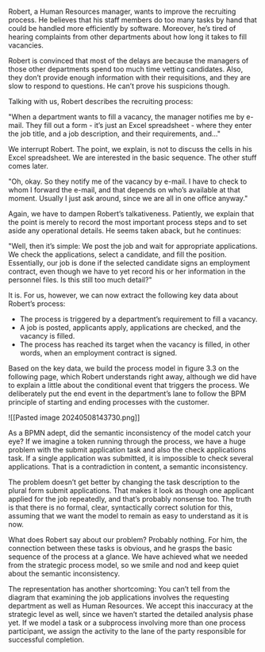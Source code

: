 Robert, a Human Resources manager, wants to improve the recruiting process. He believes that his staff members do too many tasks by hand that could be handled more efficiently by software. Moreover, he’s tired of hearing complaints from other departments about how long it takes to fill vacancies.

Robert is convinced that most of the delays are because the managers of those other departments spend too much time vetting candidates. Also, they don’t provide enough information with their requisitions, and they are slow to respond to questions. He can’t prove his suspicions though.

Talking with us, Robert describes the recruiting process:

"When a department wants to fill a vacancy, the manager notifies me by e-mail. They fill out a form - it’s just an Excel spreadsheet - where they enter the job title, and a job description, and their requirements, and..."

We interrupt Robert. The point, we explain, is not to discuss the cells in his Excel spreadsheet. We are interested in the basic sequence. The other stuff comes later.

"Oh, okay. So they notify me of the vacancy by e-mail. I have to check to whom I forward the e-mail, and that depends on who’s available at that moment. Usually I just ask around, since we are all in one office anyway."

Again, we have to dampen Robert’s talkativeness. Patiently, we explain that the point is merely to record the most important process steps and to set aside any operational details. He seems taken aback, but he continues:

"Well, then it’s simple: We post the job and wait for appropriate applications. We check the applications, select a candidate, and fill the position. Essentially, our job is done if the selected candidate signs an employment contract, even though we have to yet record his or her information in the personnel files. Is this still too much detail?"

It is. For us, however, we can now extract the following key data about Robert’s process:

- The process is triggered by a department’s requirement to fill a vacancy.
- A job is posted, applicants apply, applications are checked, and the vacancy is filled.
- The process has reached its target when the vacancy is filled, in other words, when an employment contract is signed.

Based on the key data, we build the process model in figure 3.3 on the following page, which Robert understands right away, although we did have to explain a little about the conditional event that triggers the process. We deliberately put the end event in the department’s lane to follow the BPM principle of starting and ending processes with the customer.

![[Pasted image 20240508143730.png]]

As a BPMN adept, did the semantic inconsistency of the model catch your eye? If we imagine a token running through the process, we have a huge problem with the submit application task and also the check applications task. If a single application was submitted, it is impossible to check several applications. That is a contradiction in content, a semantic inconsistency.

The problem doesn’t get better by changing the task description to the plural form submit applications. That makes it look as though one applicant applied for the job repeatedly, and that’s probably nonsense too. The truth is that there is no formal, clear, syntactically correct solution for this, assuming that we want the model to remain as easy to understand as it is now.

What does Robert say about our problem? Probably nothing. For him, the connection between these tasks is obvious, and he grasps the basic sequence of the process at a glance. We have achieved what we needed from the strategic process model, so we smile and nod and keep quiet about the semantic inconsistency.

The representation has another shortcoming: You can’t tell from the diagram that examining the job applications involves the requesting department as well as Human Resources. We accept this inaccuracy at the strategic level as well, since we haven’t started the detailed analysis phase yet. If we model a task or a subprocess involving more than one process participant, we assign the activity to the lane of the party responsible for successful completion.
